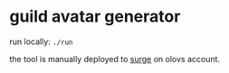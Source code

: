 # guild avatar generator

run locally: `./run`

the tool is manually deployed to [surge](https://surge.sh/) on olovs account. 
